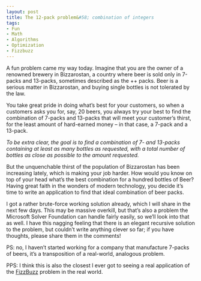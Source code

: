 ```yaml
---
layout: post
title: The 12-pack problem&#58; combination of integers
tags:
- Fun
- Math
- Algorithms
- Optimization
- Fizzbuzz
---
```

A fun problem came my way today. Imagine that you are the owner of a renowned brewery in Bizzarostan, a country where beer is sold only in 7-packs and 13-packs, sometimes described as the ++ packs. Beer is a serious matter in Bizzarostan, and buying single bottles is not tolerated by the law.  

You take great pride in doing what’s best for your customers, so when a customers asks you for, say, 20 beers, you always try your best to find the combination of 7-packs and 13-packs that will meet your customer’s thirst, for the least amount of hard-earned money – in that case, a 7-pack and a 13-pack.  

*To be extra clear, the goal is to find a combination of 7- and 13-packs containing at least as many bottles as requested, with a total number of bottles as close as possible to the amount requested.*  

But the unquenchable thirst of the population of Bizzarostan has been increasing lately, which is making your job harder. How would you know on top of your head what’s the best combination for a hundred bottles of Beer? Having great faith in the wonders of modern technology, you decide it’s time to write an application to find that ideal combination of beer packs.  

I got a rather brute-force working solution already, which I will share in the next few days. This may be massive overkill, but that’s also a problem the Microsoft Solver Foundation can handle fairly easily, so we’ll look into that as well. I have this nagging feeling that there is an elegant recursive solution to the problem, but couldn’t write anything clever so far; if you have thoughts, please share them in the comments!  

PS: no, I haven’t started working for a company that manufacture 7-packs of beers, it’s a transposition of a real-world, analogous problem.  

PPS: I think this is also the closest I ever got to seeing a real application of the [FizzBuzz](http://www.codinghorror.com/blog/2007/02/why-cant-programmers-program.html) problem in the real world.
